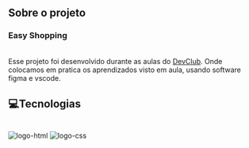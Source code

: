 
## Sobre o projeto

<h3> Easy Shopping </h3>
<br>
Esse projeto foi desenvolvido durante as aulas do <a href="https://rodolfomori.com.br/devclub/">DevClub</a>. Onde colocamos em pratica os aprendizados visto em aula, usando software figma e vscode.
<br>

## 💻Tecnologias
<br>
<img  src="https://img.shields.io/badge/HTML5-E34F26?style=for-the-badge&logo=html5&logoColor=white" alt="logo-html">
<img src="https://img.shields.io/badge/CSS3-1572B6?style=for-the-badge&logo=css3&logoColor=white" alt="logo-css">
<br>
